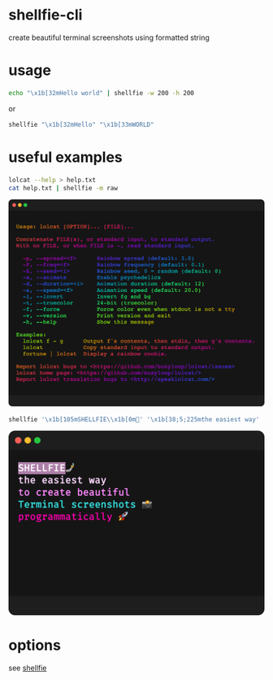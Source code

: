 # shellfie-cli
create beautiful terminal screenshots using formatted string

# usage
```bash
echo "\x1b[32mHello world" | shellfie -w 200 -h 200
```
or
```bash
shellfie "\x1b[32mHello" "\x1b[33mWORLD"
```

# useful examples
```bash
lolcat --help > help.txt
cat help.txt | shellfie -m raw
```
![](https://github.com/tool3/shellfied/blob/master/lolcat.png?raw=true)

```bash
shellfie '\x1b[105mSHELLFIE\\x1b[0m🤳' '\x1b[38;5;225mthe easiest way' '\x1b[38;5;213mto create beautiful' '\x1b[38;5;14mCLI screenshots 📸' '\x1b[38;5;199mprogrammatically 🚀' -h 300 -w 400
```
![](https://github.com/tool3/shellfie/blob/master/shellfies/shellfie.png?raw=true)

# options

see [shellfie](https://github.com/tool3/shellfie)
